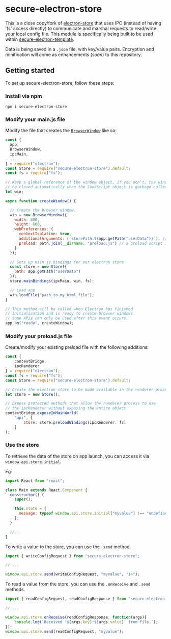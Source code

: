 # secure-electron-store
This is a close copy/fork of [electron-store](https://github.com/sindresorhus/electron-store) that uses IPC (instead of having 'fs' access directly) to communicate and marshal requests to read/write your local config file. This module is specifically being built to be used within [secure-electron-template](https://github.com/reZach/secure-electron-template).

Data is being saved in a `.json` file, with key/value pairs. Encryption and minification will come as enhancements (_soon_) to this repository.

## Getting started
To set up secure-electron-store, follow these steps:

### Install via npm
```
npm i secure-electron-store
```

### Modify your main.js file
Modify the file that creates the [`BrowserWindow`](https://www.electronjs.org/docs/api/browser-window) like so:

```javascript
const {
  app,
  BrowserWindow,
  ipcMain,
  ...
} = require("electron");
const Store = require("secure-electron-store").default;
const fs = require("fs");

// Keep a global reference of the window object, if you don't, the window will
// be closed automatically when the JavaScript object is garbage collected.
let win;

async function createWindow() {

  // Create the browser window.
  win = new BrowserWindow({
    width: 800,
    height: 600,
    webPreferences: {
      contextIsolation: true,
      additionalArguments: [`storePath:${app.getPath("userData")}`], // important!
      preload: path.join(__dirname, "preload.js") // a preload script is necessary!
    }
  });

  // Sets up main.js bindings for our electron store
  const store = new Store({
    path: app.getPath("userData")
  });
  store.mainBindings(ipcMain, win, fs);

  // Load app
  win.loadFile("path_to_my_html_file");
}

// This method will be called when Electron has finished
// initialization and is ready to create browser windows.
// Some APIs can only be used after this event occurs.
app.on("ready", createWindow);
```

### Modify your preload.js file
Create/modify your existing preload file with the following additions:
```javascript
const {
    contextBridge,
    ipcRenderer
} = require("electron");
const fs = require("fs");
const Store = require("secure-electron-store").default;

// Create the electron store to be made available in the renderer process
let store = new Store();

// Expose protected methods that allow the renderer process to use
// the ipcRenderer without exposing the entire object
contextBridge.exposeInMainWorld(
    "api", {
        store: store.preloadBindings(ipcRenderer, fs)
    }
);
```

### Use the store
To retrieve the data of the store on app launch, you can access it via `window.api.store.initial`. 

Eg:
```jsx
import React from "react";

class Main extends React.Component {
  constructor() {
    super();

    this.state = {
      message: typeof window.api.store.initial["myvalue"] !== "undefined" ? window.api.store.initial["myvalue"] : "Default value",
    };
  }

  //...
}
```

To write a value to the store, you can use the `.send` method.
```javascript
import { writeConfigRequest } from "secure-electron-store";

// ...

window.api.store.send(writeConfigRequest, "myvalue", "14");
```

To read a value from the store, you can use the `.onReceive` and `.send` methods.
```javascript
import { readConfigRequest, readConfigResponse } from "secure-electron-store";

// ...

window.api.store.onReceive(readConfigResponse, function(args){
    console.log(`Received '${args.key}:${args.value}' from file.`);
});
window.api.store.send(readConfigRequest, "myvalue");
```